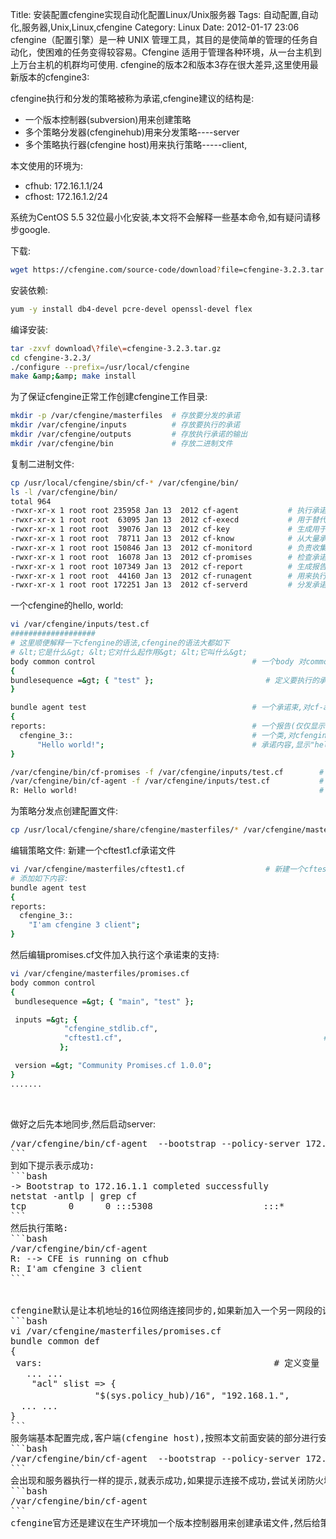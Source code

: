 Title: 安装配置cfengine实现自动化配置Linux/Unix服务器
Tags: 自动配置,自动化,服务器,Unix,Linux,cfengine
Category: Linux
Date: 2012-01-17 23:06
cfengine（配置引擎）是一种 UNIX 管理工具，其目的是使简单的管理的任务自动化，使困难的任务变得较容易。Cfengine 适用于管理各种环境，从一台主机到上万台主机的机群均可使用. cfengine的版本2和版本3存在很大差异,这里使用最新版本的cfengine3:

cfengine执行和分发的策略被称为承诺,cfengine建议的结构是:

* 一个版本控制器(subversion)用来创建策略
* 多个策略分发器(cfenginehub)用来分发策略----server
* 多个策略执行器(cfengine host)用来执行策略-----client,

本文使用的环境为:

* cfhub: 172.16.1.1/24
* cfhost: 172.16.1.2/24

系统为CentOS 5.5 32位最小化安装,本文将不会解释一些基本命令,如有疑问请移步google.

下载:
```bash 
wget https://cfengine.com/source-code/download?file=cfengine-3.2.3.tar.gz
```
安装依赖:
```bash 
yum -y install db4-devel pcre-devel openssl-devel flex
```
编译安装:
```bash 
tar -zxvf download\?file\=cfengine-3.2.3.tar.gz
cd cfengine-3.2.3/
./configure --prefix=/usr/local/cfengine
make &amp;&amp; make install
```
为了保证cfengine正常工作创建cfengine工作目录:
```bash 
mkdir -p /var/cfengine/masterfiles  # 存放要分发的承诺
mkdir /var/cfengine/inputs          # 存放要执行的承诺
mkdir /var/cfengine/outputs         # 存放执行承诺的输出
mkdir /var/cfengine/bin             # 存放二进制文件
```
复制二进制文件:
```bash 
cp /usr/local/cfengine/sbin/cf-* /var/cfengine/bin/
ls -l /var/cfengine/bin/
total 964
-rwxr-xr-x 1 root root 235958 Jan 13  2012 cf-agent           # 执行承诺
-rwxr-xr-x 1 root root  63095 Jan 13  2012 cf-execd           # 用于替代cron的程序,定时执行cf-agent
-rwxr-xr-x 1 root root  39076 Jan 13  2012 cf-key             # 生成用于认证的证书
-rwxr-xr-x 1 root root  78711 Jan 13  2012 cf-know            # 从大量承诺（知识建模代理）生成一个 ISO 标准的 Topic Map 的命令
-rwxr-xr-x 1 root root 150846 Jan 13  2012 cf-monitord        # 负责收集有关系统状态信息的守护进程
-rwxr-xr-x 1 root root  16078 Jan 13  2012 cf-promises        # 检查承诺语法的程序
-rwxr-xr-x 1 root root 107349 Jan 13  2012 cf-report          # 生成报告
-rwxr-xr-x 1 root root  44160 Jan 13  2012 cf-runagent        # 用来执行远程的cf-agent
-rwxr-xr-x 1 root root 172251 Jan 13  2012 cf-serverd         # 分发承诺的守护进程
```
一个cfengine的hello, world:
```bash 
vi /var/cfengine/inputs/test.cf                                               # 新建一个承诺文件,添加下面内容
###################
# 这里顺便解释一下cfengine的语法,cfengine的语法大都如下
# &lt;它是什么&gt; &lt;它对什么起作用&gt; &lt;它叫什么&gt;
body common control                                   # 一个body 对common组启作用,名字是control(名字为control的common的组是最重要的一个组,cfengine以这个组为起点
{
bundlesequence =&gt; { "test" };                         # 定义要执行的承诺束为test
}

bundle agent test                                     # 一个承诺束,对cf-agent起作用,叫test
{
reports:                                              # 一个报告(仅仅显示消息,不对系统做改变)
  cfengine_3::                                        # 一个类,对cfengine 版本3的策略执行点起作用(cfengine用这个来替代程序语言里的if-else)
      "Hello world!";                                 # 承诺内容,显示"hello world!"
}

/var/cfengine/bin/cf-promises -f /var/cfengine/inputs/test.cf        # 检查承诺语法
/var/cfengine/bin/cf-agent -f /var/cfengine/inputs/test.cf           # 执行承诺
R: Hello world!                                                      # R:代表一个report.
```
为策略分发点创建配置文件:
```bash 
cp /usr/local/cfengine/share/cfengine/masterfiles/* /var/cfengine/masterfile
```
编辑策略文件:
新建一个cftest1.cf承诺文件
```bash 
vi /var/cfengine/masterfiles/cftest1.cf                  # 新建一个cftest1.cf
# 添加如下内容:
bundle agent test
{
reports:
  cfengine_3::
    "I'am cfengine 3 client";
}
```
然后编辑promises.cf文件加入执行这个承诺束的支持:
```bash 
vi /var/cfengine/masterfiles/promises.cf
body common control
{
 bundlesequence =&gt; { "main", "test" };                                # 将test加入的承诺束队列

 inputs =&gt; {
            "cfengine_stdlib.cf",
            "cftest1.cf",                                             # 将cftest1.cf引入进来
           };

 version =&gt; "Community Promises.cf 1.0.0";
}
.......
```
&nbsp;

做好之后先本地同步,然后启动server:
<pre>/var/cfengine/bin/cf-agent  --bootstrap --policy-server 172.16.1.1
```
到如下提示表示成功:
```bash 
-&gt; Bootstrap to 172.16.1.1 completed successfully
netstat -antlp | grep cf
tcp        0      0 :::5308                     :::*                        LISTEN      20173/cf-serverd
```
然后执行策略:
```bash 
/var/cfengine/bin/cf-agent
R: --&gt; CFE is running on cfhub
R: I'am cfengine 3 client
```
&nbsp;

cfengine默认是让本机地址的16位网络连接同步的,如果新加入一个另一网段的设备允许同步,比如允许192.168.1.网段同步,编辑/var/cfengine/masterfiles/promises.cf,找到bundle common def
```bash 
vi /var/cfengine/masterfiles/promises.cf
bundle common def
{
 vars:                                            # 定义变量
   ... ...
    "acl" slist =&gt; {
                "$(sys.policy_hub)/16", "192.168.1.",          # 这这个后面添加
  ... ...
}
```
服务端基本配置完成,客户端(cfengine host),按照本文前面安装的部分进行安装,创建工作目录,复制二进制文件,不用创建配置文件和承诺,然后执行:
```bash 
/var/cfengine/bin/cf-agent  --bootstrap --policy-server 172.16.1.1
```
会出现和服务器执行一样的提示,就表示成功,如果提示连接不成功,尝试关闭防火墙.同步后执行本地策略:
```bash 
/var/cfengine/bin/cf-agent
```
cfengine官方还是建议在生产环境加一个版本控制器用来创建承诺文件,然后给策略分发点用来分发给策略执行点.更多cfengine的语法请参见手册.
